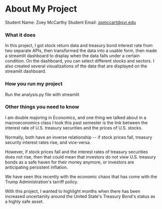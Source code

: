 # About My Project

Student Name:  Zoey McCarthy
Student Email:  zpmccart@syr.edu

### What it does
In this project, I got stock return data and treasury bond interest rate from two separate APIs, then transformed the data into a usable form, then made a streamlit dashboard to display when the data falls under a certain condition. On the dashboard, you can select different stocks and sectors. I also created several visualizations of the data that are displayed on the streamlit dashboard.

### How you run my project
Run the analysis.py file with streamlit

### Other things you need to know

I am double majoring in Economics, and one thing we talked about in a macroeconomics class I took this past semester is the link between the interest rate of U.S. treasury securities and the prices of U.S. stocks.

 Normally, both have an inverse relationship -- if stock prices fall, treasury security interest rates rise, and vice-versa. 
 
 However, if stock prices fall and the interest rates of treasury securities does not rise, then that could mean that investors do not view U.S. treasury bonds as a safe haven for their money anymore, or investors are anticipating persistent inflation. 
 
 We have seen this recently with the economic chaos that has come with the Trump Administration's tarriff policy.

 With this project, I wanted to highlight months when there has been increased uncertainity around the United State's Treasury Bond's status as a highly safe asset.